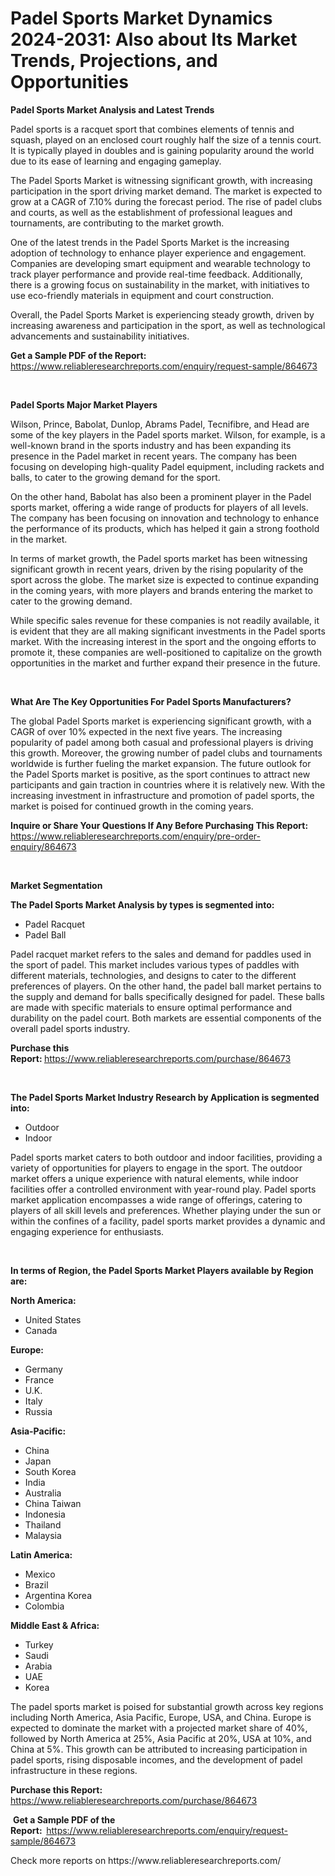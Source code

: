 <p><h1>Padel Sports Market Dynamics 2024-2031: Also about Its Market Trends, Projections, and Opportunities</h1></p><p><strong>Padel Sports Market Analysis and Latest Trends</strong></p>
<p><p>Padel sports is a racquet sport that combines elements of tennis and squash, played on an enclosed court roughly half the size of a tennis court. It is typically played in doubles and is gaining popularity around the world due to its ease of learning and engaging gameplay.</p><p>The Padel Sports Market is witnessing significant growth, with increasing participation in the sport driving market demand. The market is expected to grow at a CAGR of 7.10% during the forecast period. The rise of padel clubs and courts, as well as the establishment of professional leagues and tournaments, are contributing to the market growth.</p><p>One of the latest trends in the Padel Sports Market is the increasing adoption of technology to enhance player experience and engagement. Companies are developing smart equipment and wearable technology to track player performance and provide real-time feedback. Additionally, there is a growing focus on sustainability in the market, with initiatives to use eco-friendly materials in equipment and court construction.</p><p>Overall, the Padel Sports Market is experiencing steady growth, driven by increasing awareness and participation in the sport, as well as technological advancements and sustainability initiatives.</p></p>
<p><strong>Get a Sample PDF of the Report:&nbsp;</strong> <a href="https://www.reliableresearchreports.com/enquiry/request-sample/864673">https://www.reliableresearchreports.com/enquiry/request-sample/864673</a></p>
<p>&nbsp;</p>
<p><strong>Padel Sports Major Market Players</strong></p>
<p><p>Wilson, Prince, Babolat, Dunlop, Abrams Padel, Tecnifibre, and Head are some of the key players in the Padel sports market. Wilson, for example, is a well-known brand in the sports industry and has been expanding its presence in the Padel market in recent years. The company has been focusing on developing high-quality Padel equipment, including rackets and balls, to cater to the growing demand for the sport.</p><p>On the other hand, Babolat has also been a prominent player in the Padel sports market, offering a wide range of products for players of all levels. The company has been focusing on innovation and technology to enhance the performance of its products, which has helped it gain a strong foothold in the market.</p><p>In terms of market growth, the Padel sports market has been witnessing significant growth in recent years, driven by the rising popularity of the sport across the globe. The market size is expected to continue expanding in the coming years, with more players and brands entering the market to cater to the growing demand.</p><p>While specific sales revenue for these companies is not readily available, it is evident that they are all making significant investments in the Padel sports market. With the increasing interest in the sport and the ongoing efforts to promote it, these companies are well-positioned to capitalize on the growth opportunities in the market and further expand their presence in the future.</p></p>
<p>&nbsp;</p>
<p><strong>What Are The Key Opportunities For Padel Sports Manufacturers?</strong></p>
<p><p>The global Padel Sports market is experiencing significant growth, with a CAGR of over 10% expected in the next five years. The increasing popularity of padel among both casual and professional players is driving this growth. Moreover, the growing number of padel clubs and tournaments worldwide is further fueling the market expansion. The future outlook for the Padel Sports market is positive, as the sport continues to attract new participants and gain traction in countries where it is relatively new. With the increasing investment in infrastructure and promotion of padel sports, the market is poised for continued growth in the coming years.</p></p>
<p><strong>Inquire or Share Your Questions If Any Before Purchasing This Report:</strong> <a href="https://www.reliableresearchreports.com/enquiry/pre-order-enquiry/864673">https://www.reliableresearchreports.com/enquiry/pre-order-enquiry/864673</a></p>
<p>&nbsp;</p>
<p><strong>Market Segmentation</strong></p>
<p><strong>The Padel Sports Market Analysis by types is segmented into:</strong></p>
<p><ul><li>Padel Racquet</li><li>Padel Ball</li></ul></p>
<p><p>Padel racquet market refers to the sales and demand for paddles used in the sport of padel. This market includes various types of paddles with different materials, technologies, and designs to cater to the different preferences of players. On the other hand, the padel ball market pertains to the supply and demand for balls specifically designed for padel. These balls are made with specific materials to ensure optimal performance and durability on the padel court. Both markets are essential components of the overall padel sports industry.</p></p>
<p><strong>Purchase this Report:&nbsp;</strong><a href="https://www.reliableresearchreports.com/purchase/864673">https://www.reliableresearchreports.com/purchase/864673</a></p>
<p>&nbsp;</p>
<p><strong>The Padel Sports Market Industry Research by Application is segmented into:</strong></p>
<p><ul><li>Outdoor</li><li>Indoor</li></ul></p>
<p><p>Padel sports market caters to both outdoor and indoor facilities, providing a variety of opportunities for players to engage in the sport. The outdoor market offers a unique experience with natural elements, while indoor facilities offer a controlled environment with year-round play. Padel sports market application encompasses a wide range of offerings, catering to players of all skill levels and preferences. Whether playing under the sun or within the confines of a facility, padel sports market provides a dynamic and engaging experience for enthusiasts.</p></p>
<p>&nbsp;</p>
<p><strong>In terms of Region, the Padel Sports Market Players available by Region are:</strong></p>
<p>
    <p> <strong> North America: </strong>
        <ul>
            <li>United States</li>
            <li>Canada</li>
        </ul>
        </p> 
    <p> <strong> Europe: </strong>
        <ul>
            <li>Germany</li>
            <li>France</li>
            <li>U.K.</li>
            <li>Italy</li>
            <li>Russia</li>
        </ul>
        </p> 
    <p> <strong> Asia-Pacific: </strong>
        <ul>
            <li>China</li>
            <li>Japan</li>
            <li>South Korea</li>
            <li>India</li>
            <li>Australia</li>
            <li>China Taiwan</li>
            <li>Indonesia</li>
            <li>Thailand</li>
            <li>Malaysia</li>
        </ul>
        </p> 
    <p> <strong> Latin America: </strong>
        <ul>
            <li>Mexico</li>
            <li>Brazil</li>
            <li>Argentina Korea</li>
            <li>Colombia</li>
        </ul>
        </p> 
    <p> <strong> Middle East & Africa: </strong>
        <ul>
            <li>Turkey</li>
            <li>Saudi</li>
            <li>Arabia</li>
            <li>UAE</li>
            <li>Korea</li>
        </ul>
    </p>
    </p>
<p><p>The padel sports market is poised for substantial growth across key regions including North America, Asia Pacific, Europe, USA, and China. Europe is expected to dominate the market with a projected market share of 40%, followed by North America at 25%, Asia Pacific at 20%, USA at 10%, and China at 5%. This growth can be attributed to increasing participation in padel sports, rising disposable incomes, and the development of padel infrastructure in these regions.</p></p>
<p><strong>Purchase this Report: </strong><a href="https://www.reliableresearchreports.com/purchase/864673">https://www.reliableresearchreports.com/purchase/864673</a></p>
<p>&nbsp;<strong>Get a Sample PDF of the Report:&nbsp;&nbsp;</strong><a href="https://www.reliableresearchreports.com/enquiry/request-sample/864673">https://www.reliableresearchreports.com/enquiry/request-sample/864673</a></p>
<p><strong></strong></p>
<p>Check more reports on https://www.reliableresearchreports.com/</p>